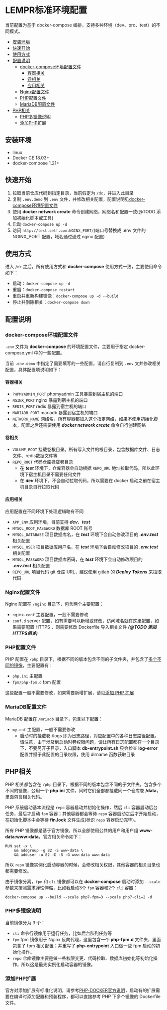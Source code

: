 # LEMPR标准环境配置
当前配置为基于 docker-compose 编排，支持多种环境（dev、pro、test）的不同模式。

* [安装环境](#安装环境)
* [快速开始](#快速开始)
* [使用方式](#使用方式)
* [配置说明](#配置说明)
    * [docker-compose环境配置文件](#docker-compose环境配置文件)
        * [容器相关](#容器相关)
        * [卷相关](#卷相关)
        * [应用相关](#应用相关)
    * [Nginx配置文件](#nginx配置文件)
    * [PHP配置文件](#php配置文件)
    * [MariaDB配置文件](#mariadb配置文件)
* [PHP相关](#php相关)
    * [PHP多镜像说明](#php多镜像说明)
    * [添加PHP扩展](#添加php扩展)
    

## 安装环境
- linux 
- Docker CE 18.03+
- docker-compose 1.21+

## 快速开始
1. 拉取当前仓库代码到指定目录，当前假定为 `/dc`，并进入此目录
2. 复制 `.env.demo` 到 `.env` 文件，并修改相关配置，配置说明见[docker-compose环境配置文件](#docker-compose环境配置文件)
3. 使用 **docker network create** 命令创建网络，网络名和配置一致(@TODO 添加初始化脚本或工具)
4. 启动 `docker-compose up -d`
5. 访问 `http://test.self.com:NGINX_PORT/`(端口号替换成 .env 文件的 NGINX_PORT 配置，域名通过通过 nginx 配置)

## 使用方式
进入 `/dc` 之后，所有使用方式和 **docker-compose** 使用方式一致，主要使用命令如下：
- 启动：`docker-compose up -d`
- 重启：`docker-compose restart`
- 重启并重新构建镜像：`docker-compose up -d --build`
- 停止并删除相关：`docker-compose down`

## 配置说明

### docker-compose环境配置文件
`.env` 文件为 **docker-compose** 的环境配置文件，主要用于指定 docker-compose.yml 中的一些配置。

当前 `.env.demo` 中指定了需要填写的一些配置，请自行复制到 `.env` 文并修改相关配置，具体配置项说明如下：

#### 容器相关
- `PHPMYADMIN_PORT` phpmyadmin 工具暴露到宿主机的端口
- `NGINX_PORT` nginx 暴露到宿主机的端口
- `REDIS_PORT` redis 暴露到宿主机的端口
- `MARIADB_PORT` mariadb 暴露到宿主机的端口
- `NETWORK_NAME` 网络名，所有容器都加入这个指定网络，如果不使用初始化脚本，配置之后还需要使用 ***docker network create*** 命令自行创建网络

#### 卷相关
- `VOLUME_ROOT` 挂载卷根目录。所有写入文件的根目录，包含数据库文件、日志文件、redis数据文件等
- `REPO_ROOT` 代码仓库挂载卷目录
    - 在 ***test*** 环境下，仓库容器会自动根据 `REPO_URL` 地址拉取代码，所以此环境下宿主机目录不需要任何文件
    - 在 ***dev*** 环境下，不会自动拉取代码，所以需要在 docker 启动之前在宿主机目录自行拉取代码

#### 应用相关
应用配置在不同环境下处理逻辑略有不同
- `APP_ENV` 应用环境，目前支持 ***dev***、***test***
- `MYSQL_ROOT_PASSWORD` 数据库 ROOT 账号
- `MYSQL_DATABASE` 项目数据库名，在 ***test*** 环境下会自动修改项目的 ***.env.test*** 相关配置
- `MYSQL_USER` 项目数据库用户名，在 ***test*** 环境下会自动修改项目的 ***.env.test*** 相关配置
- `MYSQL_PASSWORD` 项目数据库密码，在 ***test*** 环境下会自动修改项目的 ***.env.test*** 相关配置
- `REPO_URL` 项目代码 git 仓库 URL，建议使用 gitlab 的 ***Deploy Tokens*** 来拉取代码

### Nginx配置文件
Nginx 配置在 `/nginx` 目录下，包含两个主要配置：
- `nginx.conf` 主要配置，一般不需要修改
- `conf.d` server 配置，如有需要可以新增或修改，访问域名就在这里配置，如果需要配置 HTTPS ，则需要修改 Dockerfile 导入相关文件 ***(@TODO 添加HTTPS相关)***

### PHP配置文件
PHP 配置在 `/php` 目录下，根据不同的版本包含不同的子文件夹，并包含了[多个不同的镜像](#php多镜像说明)，主要配置有：
- `php.ini` 主配置
- `fpm/php-fpm.d` fpm 配置

这些配置一般不需要修改，如果需要新增扩展，请见[添加 PHP 扩展](#添加php扩展)

### MariaDB配置文件
MariaDB 配置在 `/mriadb` 目录下，包含以下配置：
- `my.cnf` 主配置，一般不需要修改
    - 启动时的挂载卷 /logs 即为日志路径，对应配置中的各种日志路径配置。请注意，由于涉及到启动时卷权限问题，请让所有日志配置都在一个目录下，不要另开子目录，入口脚本 **db-entrypoint.sh** 只会检查 **log-error** 配置并赋予此配置的目录权限，使用 dirname 函数获取目录

## PHP相关
PHP 相关都包含在 `/php` 目录下，根据不同的版本包含不同的子文件夹，包含多个不同的镜像，公用一个 **php.ini** 文件，同时它们全部都挂载同一个仓库卷 **/data**，里面包含相关代码。

PHP 系统启动基本流程是 `repo` 容器启动并初始化操作，然后 `cli` 容器启动后台任务，最后才启动 `fpm` 容器；其他容器都会等待 `repo` 容器启动之后才开始启动，在初始化脚本中会等待 **fin.lock** 文件生成(标识 `repo` 容器启动完毕)。

所有 PHP 镜像都是基于官方镜像，所以全部使用公共的用户和用户组 **www-data:www-data**，官方相关命令如下：

```
RUN set -x \
	&& addgroup -g 82 -S www-data \
	&& adduser -u 82 -D -S -G www-data www-data
```

所以 `repo` 镜像实例化启动容器的时候，会修改相关权限，其他容器的相关目录也都需要修改。

由于镜像分离，`fpm` 和 `cli` 镜像都可以在 **docker-compose** 启动时添加 `--scale` 参数来按照需求弹性伸缩，比如我启动3个 `fpm` 容器和2个 `cli` 容器：

```
docker-compose up --build --scale php7-fpm=3 --scale php7-cli=2 -d
```

### PHP多镜像说明
当前镜像分为 3 个：
- `cli` 命令行镜像用于运行任务，比如后台队列任务等
- `fpm` fpm 镜像用于 Nginx 反向代理，这里包含一个 **php-fpm.d** 文件夹，里面包含了 fpm 相关配置；并重写了 **php-entrypoint** 入口做一些 fpm 启动的初始化操作。
- `repo` 仓库镜像主要是做一些权限变更、代码拉取、数据库初始化等初始化操作，所以这是最先实例化启动容器的镜像。

### 添加PHP扩展
官方对添加扩展有标准化说明，请参考[PHP-DOCKER官方说明](https://hub.docker.com/_/php/)，启动有的扩展需要在编译时添加配置和预装程序，都可以直接参考 PHP 下多个镜像的 Dockerfile 文件。